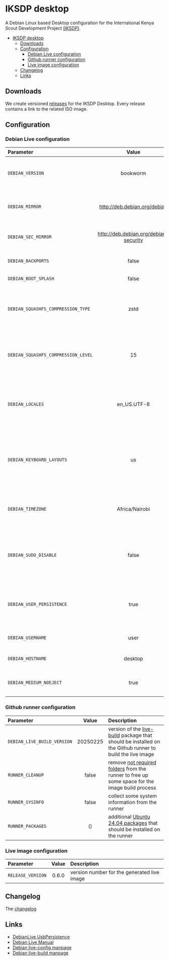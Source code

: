 # IKSDP desktop

A Debian Linux based Desktop configuration for the International Kenya Scout Development Project [(IKSDP)](https://iksdpnyandiwa.net/).

- [IKSDP desktop](#iksdp-desktop)
  - [Downloads](#downloads)
  - [Configuration](#configuration)
    - [Debian Live configuration](#debian-live-configuration)
    - [Github runner configuration](#github-runner-configuration)
    - [Live image configuration](#live-image-configuration)
  - [Changelog](#changelog)
  - [Links](#links)

## Downloads

We create versioned [releases](https://github.com/batchworksde/iksdp_desktop/releases) for the IKSDP Desktop. Every release contains a link to the related ISO image.

## Configuration

### Debian Live configuration

| Parameter   | Value       | Description     |
| :---        | :----:      | :---            |
| `DEBIAN_VERSION` | bookworm | The [Debian release](https://www.debian.org/releases/index.en.html) that should be used for the live image |
| `DEBIAN_MIRROR` | http://deb.debian.org/debian | Debian mirror [Url](http://deb.debian.org/) selected from the [mirror list](https://www.debian.org/mirror/list) |
| `DEBIAN_SEC_MIRROR` | http://deb.debian.org/debian-security | Debian mirror [Url](http://deb.debian.org/) for the security packages |
| `DEBIAN_BACKPORTS` | false | Debian backport packages |
| `DEBIAN_BOOT_SPLASH` | false | boot splash screen |
| `DEBIAN_SQUASHFS_COMPRESSION_TYPE` | zstd | [compression algorithm](https://manpages.debian.org/bookworm/live-build/lb_config.1.en.html#chroot~3) that should be used for the root filesystem image |
| `DEBIAN_SQUASHFS_COMPRESSION_LEVEL` | 15 | [compression level](https://manpages.debian.org/bookworm/live-build/lb_config.1.en.html#chroot~2) that should be used for the root filesystem image |
| `DEBIAN_LOCALES` | en_US.UTF-8 | comma separated list of [locales](https://wiki.debian.org/Locale) that should be available in the live image |
| `DEBIAN_KEYBOARD_LAYOUTS` | us | comma separated list of [keyboard leyouts](https://www.debian.org/doc/manuals/debian-reference/ch08.en.html#_the_keyboard_input) that should be available in the live image |
| `DEBIAN_TIMEZONE` | Africa/Nairobi | [time zone](https://wiki.debian.org/TimeZoneChanges) that should be configured in the live image |
| `DEBIAN_SUDO_DISABLE` | false | Disables [sudo and policykit](https://manpages.debian.org/bookworm/open-infrastructure-system-config/live-config.7.en.html#live~23), the user cannot gain root privileges on the live system |
| `DEBIAN_USER_PERSISTENCE` | true | The user home should be [persisted](https://live-team.pages.debian.net/live-manual/html/live-manual/customizing-run-time-behaviours.en.html#556) on some attached (USB) storage |
| `DEBIAN_USERNAME` | user | username for the live user |
| `DEBIAN_HOSTNAME` | desktop | hostname for the live linux |
| `DEBIAN_MEDIUM_NOEJECT` | true | (do not) request to eject the CD on shutdown |

### Github runner configuration

| Parameter   | Value       | Description     |
| :---        | :----:      | :---            |
| `DEBIAN_LIVE_BUILD_VERSION` | 20250225 | version of the [live-build](https://packages.debian.org/bookworm/live-build) package that should be installed on the Github runner to build the live image |
| `RUNNER_CLEANUP` | false | remove [not required folders](https://github.com/actions/runner-images/issues/10386) from the runner to free up some space for the image build process |
| `RUNNER_SYSINFO` | false | collect some system information from the runner |
| `RUNNER_PACKAGES` | () | additional [Ubuntu 24.04 packages](https://packages.ubuntu.com/) that should be installed on the runner |

### Live image configuration

| Parameter   | Value       | Description     |
| :---        | :----:      | :---            |
| `RELEASE_VERSION` | 0.6.0 | version number for the generated live image |

## Changelog

The [changelog](CHANGELOG.md)

## Links

- [DebianLive UsbPersistence](https://wiki.debian.org/DebianLive/LiveUsbPersistence)
- [Debian Live Manual](https://live-team.pages.debian.net/live-manual/html/live-manual/index.en.html)
- [Debian live-config manpage](https://manpages.debian.org/bookworm/live-config-doc/live-config.7.en.html)
- [Debian live-build manpage](https://manpages.debian.org/bookworm/live-build/live-build.7.en.html)